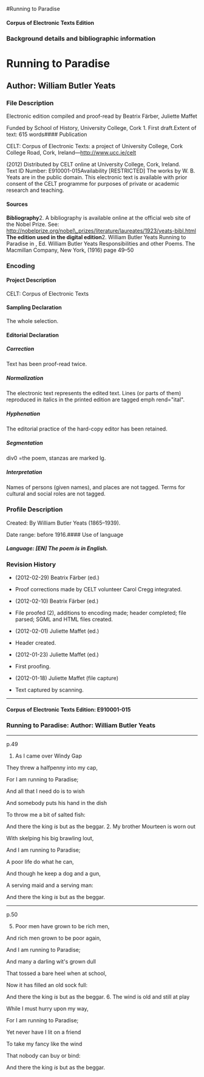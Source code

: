 

#Running to Paradise


<!-- // 
 function footNote(link) {
 openpopup = window.open(link,"openpopup","width=512,height=128,left=256,top=256,resizable=no,scrollbars=1,menubar=1,statusbar=0,toolbar=0");
}
// -->



#### Corpus of Electronic Texts Edition


### Background details and bibliographic information


Running to Paradise
===================


Author: William Butler Yeats
----------------------------


### File Description

Electronic edition compiled and proof-read by Beatrix Färber, Juliette Maffet

Funded by School of History, University College, Cork 1. First draft.Extent of text: 615 words#### Publication


CELT: Corpus of Electronic Texts: a project of University College, Cork  
College Road, Cork, Ireland—http://www.ucc.ie/celt

 (2012) Distributed by CELT online at University College, Cork, Ireland.  
Text ID Number: E910001-015Availability [RESTRICTED] 
The works by W. B. Yeats are in the public domain. This electronic text is available with prior consent of the CELT programme for purposes of private or academic research and teaching.


#### Sources


**Bibliography**2. A bibliography is available online at the official web site of the Nobel Prize. See: http://nobelprize.org/nobel\_prizes/literature/laureates/1923/yeats-bibl.html
**The edition used in the digital edition**2. William Butler Yeats Running to Paradise in , Ed. William Butler Yeats Responsibilities and other Poems. The Macmillan Company, New York, (1916) page 49–50

### Encoding


#### Project Description


CELT: Corpus of Electronic Texts


#### Sampling Declaration


The whole selection.


#### Editorial Declaration


##### Correction


Text has been proof-read twice.


##### Normalization


The electronic text represents the edited text. Lines (or parts of them) reproduced in italics in the printed edition are tagged emph rend="ital".


##### Hyphenation


The editorial practice of the hard-copy editor has been retained.


##### Segmentation


div0 =the poem, stanzas are marked lg.


##### Interpretation


Names of persons (given names), and places are not tagged. Terms for cultural and social roles are not tagged.


### Profile Description


Created: By William Butler Yeats (1865–1939).

 Date range: before 1916.#### Use of language


##### Language: [EN] The poem is in English.


### Revision History


* (2012-02-29) Beatrix Färber (ed.)

* Proof corrections made by CELT volunteer Carol Cregg integrated.
* (2012-02-10) Beatrix Färber (ed.)

* File proofed (2), additions to encoding made; header completed; file parsed; SGML and HTML files created.
* (2012-02-01) Juliette Maffet (ed.)

* Header created.
* (2012-01-23) Juliette Maffet (ed.)

* First proofing.
* (2012-01-18) Juliette Maffet (file capture)

* Text captured by scanning.




---


#### Corpus of Electronic Texts Edition: E910001-015


### Running to Paradise: Author: William Butler Yeats




---

p.49


1. As I came over Windy Gap
  
They threw a halfpenny into my cap,
  
For I am running to Paradise;
  
And all that I need do is to wish
  
And somebody puts his hand in the dish
  
To throw me a bit of salted fish:
  
And there the king *is* but as the beggar.
2. My brother Mourteen is worn out
  
With skelping his big brawling lout,
  
And I am running to Paradise;
  
A poor life do what he can,
  
And though he keep a dog and a gun,
  
A serving maid and a serving man:
  
And there the king *is* but as the beggar.


---

p.50

5. Poor men have grown to be rich men,
  
And rich men grown to be poor again,
  
And I am running to Paradise;
  
And many a darling wit's grown dull
  
That tossed a bare heel when at school,
  
Now it has filled an old sock full:
  
And there the king *is* but as the beggar.
6. The wind is old and still at play
  
While I must hurry upon my way,
  
For I am running to Paradise;
  
Yet never have I lit on a friend
  
To take my fancy like the wind
  
That nobody can buy or bind:
  
And there the king *is* but as the beggar.










